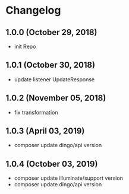 # Changelog

## 1.0.0 (October 29, 2018)

- init Repo

## 1.0.1 (October 30, 2018)

- update listener UpdateResponse

## 1.0.2 (November 05, 2018)

- fix transformation

## 1.0.3 (April 03, 2019)

- composer update dingo/api version

## 1.0.4 (October 03, 2019)

- composer update illuminate/support version
- composer update dingo/api version
